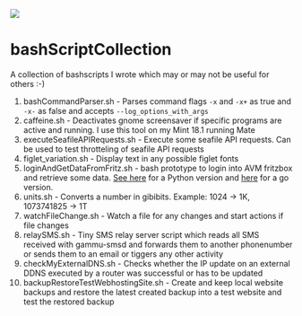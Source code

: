 ![](https://img.shields.io/github/last-commit/framps/bashScriptCollection.svg?style=flat)

# bashScriptCollection
A collection of bashscripts I wrote which may or may not be useful for others :-)

1. bashCommandParser.sh - Parses command flags `-x` and `-x+` as true and `-x-` as false and accepts `--log_options_with_args`
2. caffeine.sh - Deactivates gnome screensaver if specific programs are active and running. I use this tool on my Mint 18.1 running Mate
3. executeSeafileAPIRequests.sh - Execute some seafile API requests. Can be used to test throtteling of seafile API requests
4. figlet_variation.sh - Display text in any possible figlet fonts
5. loginAndGetDataFromFritz.sh - bash prototype to login into AVM fritzbox and retrieve some data. [See here](https://github.com/framps/pythonScriptCollection) for a Python version and [here](https://github.com/framps/golang_tutorial/tree/master/loginFritz) for a go version.
6. units.sh - Converts a number in gibibits. Example: 1024 -> 1K, 1073741825 -> 1T
7. watchFileChange.sh - Watch a file for any changes and start actions if file changes
8. relaySMS.sh - Tiny SMS relay server script which reads all SMS received with gammu-smsd and forwards them to another phonenumber or sends them to an email or tiggers any other activity
9. checkMyExternalDNS.sh - Checks whether the IP update on an external DDNS executed by a router was successful or has to be updated
10. backupRestoreTestWebhostingSite.sh - Create and keep local website backups and restore the latest created backup into a test website and test the restored backup

